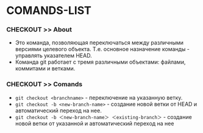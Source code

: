 # COMANDS-LIST

### CHECKOUT >> About
- Это команда, позволяющая переключаться между различными версиями целевого объекта. 
Т.е. основное назначение команды - управлять указателем HEAD.
- Команда git работает с тремя различными объектами: файлами, коммитами и ветками.

### CHECKOUT >> Comands
- `git checkout <branchname>` - переключение на указанную ветку.
- `git checkout -b <new-branch-name>` - создание новой ветки от HEAD и автоматический переход на нее.
- `git checkout -b ＜new-branch-name＞ ＜existing-branch＞` - создание новой ветки от указанной и автоматический переход на нее
